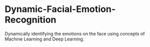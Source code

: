 # Dynamic-Facial-Emotion-Recognition
Dynamically identifying the emotions on the face using concepts of Machine Learning and Deep Learning.
